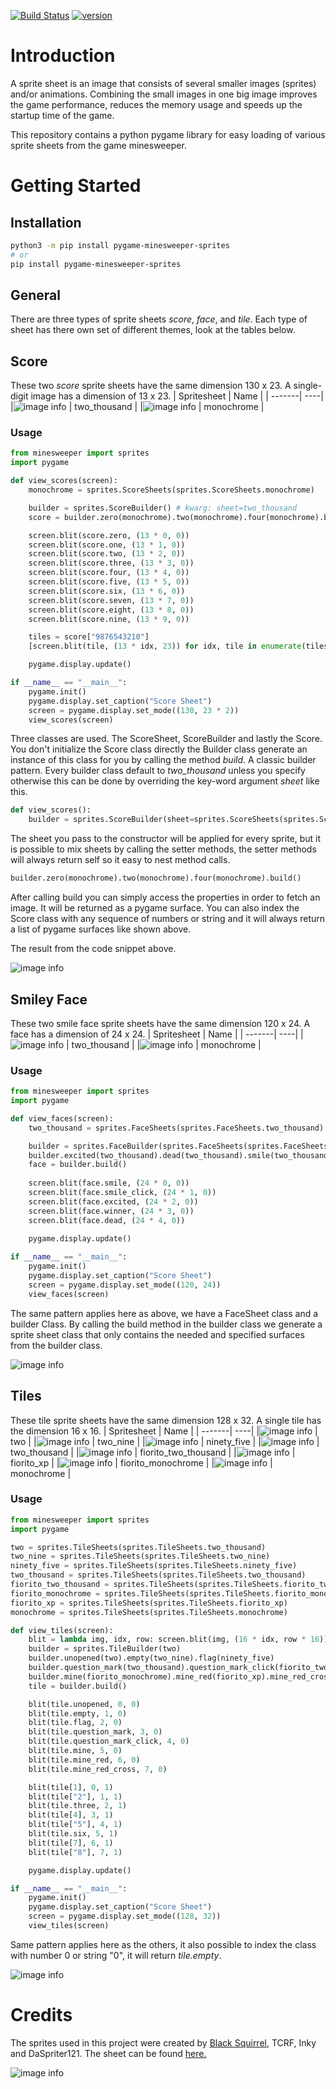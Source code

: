[![Build Status](https://dev.azure.com/andreasisnes/Elitekollektivet/_apis/build/status/Elitekollektivet.Minesweeper.Sprites?branchName=master)](https://dev.azure.com/andreasisnes/Elitekollektivet/_build/latest?definitionId=12&branchName=master)
[![version](https://img.shields.io/pypi/v/pygame-minesweeper-sprites)](https://pypi.org/project/pygame-minesweeper-sprites/)

# Introduction
A sprite sheet is an image that consists of several smaller images (sprites) and/or animations. Combining the small images in one big image improves the game performance, reduces the memory usage and speeds up the startup time of the game.

This repository contains a python pygame library for easy loading of various sprite sheets from the game minesweeper.

# Getting Started

## Installation

```bash
python3 -m pip install pygame-minesweeper-sprites
# or
pip install pygame-minesweeper-sprites
```

## General
There are three types of sprite sheets *score*, *face*, and *tile*. Each type of sheet has there own set of different themes, look at the tables below.

## Score
These two *score* sprite sheets have the same dimension 130 x 23. A single-digit image has a dimension of 13 x 23.
| Spritesheet | Name |
| -------| ----|
|![image info](./minesweeper/images/scores/2000.png) | two_thousand |
|![image info](./minesweeper/images/scores/monochrome.png) | monochrome |

### Usage
```python
from minesweeper import sprites
import pygame

def view_scores(screen):
    monochrome = sprites.ScoreSheets(sprites.ScoreSheets.monochrome)

    builder = sprites.ScoreBuilder() # kwarg: sheet=two_thousand
    score = builder.zero(monochrome).two(monochrome).four(monochrome).build()

    screen.blit(score.zero, (13 * 0, 0))
    screen.blit(score.one, (13 * 1, 0))
    screen.blit(score.two, (13 * 2, 0))
    screen.blit(score.three, (13 * 3, 0))
    screen.blit(score.four, (13 * 4, 0))
    screen.blit(score.five, (13 * 5, 0))
    screen.blit(score.six, (13 * 6, 0))
    screen.blit(score.seven, (13 * 7, 0))
    screen.blit(score.eight, (13 * 8, 0))
    screen.blit(score.nine, (13 * 9, 0))

    tiles = score["9876543210"]
    [screen.blit(tile, (13 * idx, 23)) for idx, tile in enumerate(tiles)]

    pygame.display.update()

if __name__ == "__main__":
    pygame.init()
    pygame.display.set_caption("Score Sheet")
    screen = pygame.display.set_mode((130, 23 * 2))
    view_scores(screen)
```
Three classes are used. The ScoreSheet, ScoreBuilder and lastly the Score. You don't initialize the Score class directly the Builder class generate an instance of this class for you by calling the method *build*. A classic builder pattern. Every builder class default to *two_thousand* unless you specify otherwise this can be done by overriding the key-word argument *sheet* like this.

```python
def view_scores():
    builder = sprites.ScoreBuilder(sheet=sprites.ScoreSheets(sprites.ScoreSheets.monochrome))
```
The sheet you pass to the constructor will be applied for every sprite, but it is possible to mix sheets by calling the setter methods, the setter methods will always return self so it easy to nest method calls.

```python
builder.zero(monochrome).two(monochrome).four(monochrome).build()
```
After calling build you can simply access the properties in order to fetch an image. It will be returned as a pygame surface. You can also index the Score class with any sequence of numbers or string and it will always return a list of pygame surfaces like shown above.

The result from the code snippet above.

![image info](./screenshots/score.png)



## Smiley Face
These two smile face sprite sheets have the same dimension 120 x 24. A face has a dimension of 24 x 24.
| Spritesheet | Name |
| -------| ----|
|![image info](./minesweeper/images/faces/2000.png) | two_thousand |
|![image info](./minesweeper/images/faces/monochrome.png) | monochrome |

### Usage
```python
from minesweeper import sprites
import pygame

def view_faces(screen):
    two_thousand = sprites.FaceSheets(sprites.FaceSheets.two_thousand)

    builder = sprites.FaceBuilder(sprites.FaceSheets(sprites.FaceSheets.monochrome))
    builder.excited(two_thousand).dead(two_thousand).smile(two_thousand).build()
    face = builder.build()
    
    screen.blit(face.smile, (24 * 0, 0))
    screen.blit(face.smile_click, (24 * 1, 0))
    screen.blit(face.excited, (24 * 2, 0))
    screen.blit(face.winner, (24 * 3, 0))
    screen.blit(face.dead, (24 * 4, 0))
    
    pygame.display.update()

if __name__ == "__main__":
    pygame.init()
    pygame.display.set_caption("Score Sheet")
    screen = pygame.display.set_mode((120, 24))
    view_faces(screen)
```

The same pattern applies here as above, we have a FaceSheet class and a builder Class. By calling the build method in the builder class we generate a sprite sheet class that only contains the needed and specified surfaces from the builder class.

![image info](./screenshots/face.png)

## Tiles
These tile sprite sheets have the same dimension 128 x 32. A single tile has the dimension 16 x 16.
| Spritesheet | Name |
| -------| ----|
|![image info](./minesweeper/images/tiles/2.0.png) | two |
|![image info](./minesweeper/images/tiles/2.9.png) | two_nine |
|![image info](./minesweeper/images/tiles/95.png) | ninety_five |
|![image info](./minesweeper/images/tiles/2000.png) | two_thousand |
|![image info](./minesweeper/images/tiles/fiorito-2000.png) | fiorito_two_thousand |
|![image info](./minesweeper/images/tiles/fiorito-xp.png) | fiorito_xp |
|![image info](./minesweeper/images/tiles/fiorito-monochrome.png) | fiorito_monochrome |
|![image info](./minesweeper/images/tiles/monochrome.png) | monochrome |

### Usage
```python
from minesweeper import sprites
import pygame

two = sprites.TileSheets(sprites.TileSheets.two_thousand)
two_nine = sprites.TileSheets(sprites.TileSheets.two_nine)
ninety_five = sprites.TileSheets(sprites.TileSheets.ninety_five)
two_thousand = sprites.TileSheets(sprites.TileSheets.two_thousand)
fiorito_two_thousand = sprites.TileSheets(sprites.TileSheets.fiorito_two_thousand)
fiorito_monochrome = sprites.TileSheets(sprites.TileSheets.fiorito_monochrome)
fiorito_xp = sprites.TileSheets(sprites.TileSheets.fiorito_xp)
monochrome = sprites.TileSheets(sprites.TileSheets.monochrome)

def view_tiles(screen):
    blit = lambda img, idx, row: screen.blit(img, (16 * idx, row * 16))
    builder = sprites.TileBuilder(two)
    builder.unopened(two).empty(two_nine).flag(ninety_five)
    builder.question_mark(two_thousand).question_mark_click(fiorito_two_thousand)
    builder.mine(fiorito_monochrome).mine_red(fiorito_xp).mine_red_cross(monochrome)
    tile = builder.build()

    blit(tile.unopened, 0, 0)
    blit(tile.empty, 1, 0)
    blit(tile.flag, 2, 0)
    blit(tile.question_mark, 3, 0)
    blit(tile.question_mark_click, 4, 0)
    blit(tile.mine, 5, 0)
    blit(tile.mine_red, 6, 0)
    blit(tile.mine_red_cross, 7, 0)

    blit(tile[1], 0, 1)
    blit(tile["2"], 1, 1)
    blit(tile.three, 2, 1)
    blit(tile[4], 3, 1)
    blit(tile["5"], 4, 1)
    blit(tile.six, 5, 1)
    blit(tile[7], 6, 1)
    blit(tile["8"], 7, 1)

    pygame.display.update()

if __name__ == "__main__":
    pygame.init()
    pygame.display.set_caption("Score Sheet")
    screen = pygame.display.set_mode((128, 32))
    view_tiles(screen)
```

Same pattern applies here as the others, it also possible to index the class with number 0 or string "0", it will return *tile.empty*.

![image info](./screenshots/tile.png)

# Credits

The sprites used in this project were created by [Black Squirrel](https://www.spriters-resource.com/submitter/Black+Squirrel/), TCRF, Inky and DaSpriter121. The sheet can be found [here.](https://www.spriters-resource.com/pc_computer/minesweeper/sheet/19849/)

![image info](./minesweeper/images/minesweeper-sprites.png)
